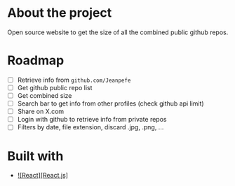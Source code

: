 # About the project

Open source website to get the size of all the combined public github repos. 

# Roadmap
- [ ] Retrieve info from `github.com/Jeanpefe`
- [ ] Get github public repo list
- [ ] Get combined size
- [ ] Search bar to get info from other profiles (check github api limit)
- [ ] Share on X.com 
- [ ] Login with github to retrieve info from private repos
- [ ] Filters by date, file extension, discard .jpg, .png, ...

# Built with
* [![React][React.js]][React-url]

<!-- Urls -->
[React-url]: https://reactjs.org/
